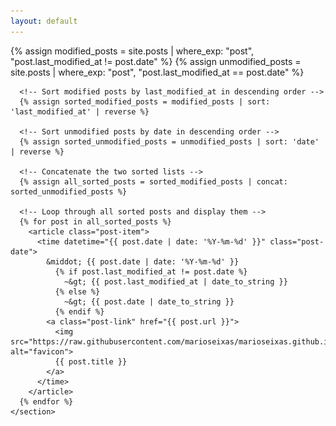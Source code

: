```yaml
---
layout: default
---
```


<body>
  <main class="tags-page">
    <section>
      <!-- Separate posts where last_modified_at is different from date -->
      {% assign modified_posts = site.posts | where_exp: "post", "post.last_modified_at != post.date" %}
      {% assign unmodified_posts = site.posts | where_exp: "post", "post.last_modified_at == post.date" %}
      
      <!-- Sort modified posts by last_modified_at in descending order -->
      {% assign sorted_modified_posts = modified_posts | sort: 'last_modified_at' | reverse %}
      
      <!-- Sort unmodified posts by date in descending order -->
      {% assign sorted_unmodified_posts = unmodified_posts | sort: 'date' | reverse %}
      
      <!-- Concatenate the two sorted lists -->
      {% assign all_sorted_posts = sorted_modified_posts | concat: sorted_unmodified_posts %}
      
      <!-- Loop through all sorted posts and display them -->
      {% for post in all_sorted_posts %}
        <article class="post-item">
          <time datetime="{{ post.date | date: '%Y-%m-%d' }}" class="post-date">
            &middot; {{ post.date | date: '%Y-%m-%d' }}
              {% if post.last_modified_at != post.date %}
                ~&gt; {{ post.last_modified_at | date_to_string }}
              {% else %}
                ~&gt; {{ post.date | date_to_string }}
              {% endif %}            
            <a class="post-link" href="{{ post.url }}">
              <img src="https://raw.githubusercontent.com/marioseixas/marioseixas.github.io/main/assets/gold.ico" alt="favicon">
              {{ post.title }}
            </a>
          </time>
        </article>
      {% endfor %}
    </section>
  </main>
</body>
